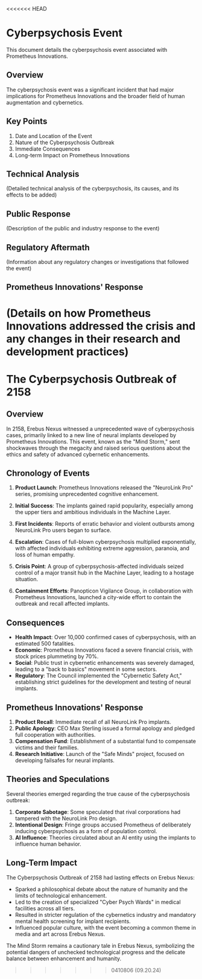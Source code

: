 <<<<<<< HEAD
# Cyberpsychosis Event

This document details the cyberpsychosis event associated with Prometheus Innovations.

## Overview

The cyberpsychosis event was a significant incident that had major implications for Prometheus Innovations and the broader field of human augmentation and cybernetics.

## Key Points

1. Date and Location of the Event
2. Nature of the Cyberpsychosis Outbreak
3. Immediate Consequences
4. Long-term Impact on Prometheus Innovations

## Technical Analysis

(Detailed technical analysis of the cyberpsychosis, its causes, and its effects to be added)

## Public Response

(Description of the public and industry response to the event)

## Regulatory Aftermath

(Information about any regulatory changes or investigations that followed the event)

## Prometheus Innovations' Response

(Details on how Prometheus Innovations addressed the crisis and any changes in their research and development practices)
=======
# The Cyberpsychosis Outbreak of 2158

## Overview

In 2158, Erebus Nexus witnessed a unprecedented wave of cyberpsychosis cases, primarily linked to a new line of neural implants developed by Prometheus Innovations. This event, known as the "Mind Storm," sent shockwaves through the megacity and raised serious questions about the ethics and safety of advanced cybernetic enhancements.

## Chronology of Events

1. **Product Launch**: Prometheus Innovations released the "NeuroLink Pro" series, promising unprecedented cognitive enhancement.

2. **Initial Success**: The implants gained rapid popularity, especially among the upper tiers and ambitious individuals in the Machine Layer.

3. **First Incidents**: Reports of erratic behavior and violent outbursts among NeuroLink Pro users began to surface.

4. **Escalation**: Cases of full-blown cyberpsychosis multiplied exponentially, with affected individuals exhibiting extreme aggression, paranoia, and loss of human empathy.

5. **Crisis Point**: A group of cyberpsychosis-affected individuals seized control of a major transit hub in the Machine Layer, leading to a hostage situation.

6. **Containment Efforts**: Panopticon Vigilance Group, in collaboration with Prometheus Innovations, launched a city-wide effort to contain the outbreak and recall affected implants.

## Consequences

- **Health Impact**: Over 10,000 confirmed cases of cyberpsychosis, with an estimated 500 fatalities.
- **Economic**: Prometheus Innovations faced a severe financial crisis, with stock prices plummeting by 70%.
- **Social**: Public trust in cybernetic enhancements was severely damaged, leading to a "back to basics" movement in some sectors.
- **Regulatory**: The Council implemented the "Cybernetic Safety Act," establishing strict guidelines for the development and testing of neural implants.

## Prometheus Innovations' Response

1. **Product Recall**: Immediate recall of all NeuroLink Pro implants.
2. **Public Apology**: CEO Max Sterling issued a formal apology and pledged full cooperation with authorities.
3. **Compensation Fund**: Establishment of a substantial fund to compensate victims and their families.
4. **Research Initiative**: Launch of the "Safe Minds" project, focused on developing failsafes for neural implants.

## Theories and Speculations

Several theories emerged regarding the true cause of the cyberpsychosis outbreak:

1. **Corporate Sabotage**: Some speculated that rival corporations had tampered with the NeuroLink Pro design.
2. **Intentional Design**: Fringe groups accused Prometheus of deliberately inducing cyberpsychosis as a form of population control.
3. **AI Influence**: Theories circulated about an AI entity using the implants to influence human behavior.

## Long-Term Impact

The Cyberpsychosis Outbreak of 2158 had lasting effects on Erebus Nexus:

- Sparked a philosophical debate about the nature of humanity and the limits of technological enhancement.
- Led to the creation of specialized "Cyber Psych Wards" in medical facilities across all tiers.
- Resulted in stricter regulation of the cybernetics industry and mandatory mental health screening for implant recipients.
- Influenced popular culture, with the event becoming a common theme in media and art across Erebus Nexus.

The Mind Storm remains a cautionary tale in Erebus Nexus, symbolizing the potential dangers of unchecked technological progress and the delicate balance between enhancement and humanity.
>>>>>>> 0410806 (09.20.24)
